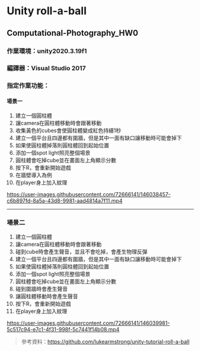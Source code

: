 # Unity roll-a-ball
## Computational-Photography_HW0

### 作業環境：unity2020.3.19f1
### 編譯器：Visual Studio 2017
### 指定作業功能：
#### 場景一
1. 建立一個圓柱體
2. 讓camera在圓柱體移動時會跟著移動
3. 收集黃色的cubes會使圓柱體變成紅色持續1秒
4. 建立一個平台且四邊都有圍牆，但是其中一面有缺口讓移動時可能會掉下
5. 如果使圓柱體掉落則圓柱體回到起始位置
6. 添加一個spot light照亮整個場景
7. 圓柱體會吃掉cube並在畫面左上角顯示分數
8. 按下R，會重新開始遊戲
9. 在牆壁導入為例
10. 在player身上加入紋理

https://user-images.githubusercontent.com/72666141/146038457-c6b897fd-8a5a-43d8-9981-aad4814a7f11.mp4

---

### 場景二
1. 建立一個圓柱體
2. 讓camera在圓柱體移動時會跟著移動
3. 碰到cube時會產生聲音，並且不會吃掉，會產生物理反彈
4. 建立一個平台且四邊都有圍牆，但是其中一面有缺口讓移動時可能會掉下
5. 如果使圓柱體掉落則圓柱體回到起始位置
6. 添加一個spot light照亮整個場景
7. 圓柱體會吃掉cube並在畫面左上角顯示分數
8. 碰到圍牆時會產生聲音
9. 讓圓柱體移動時會產生聲音
10. 按下R，會重新開始遊戲
11. 在player身上加入紋理



https://user-images.githubusercontent.com/72666141/146039981-5c517c94-e7c1-4f31-998f-5c7441f14b08.mp4

> 參考資料：https://github.com/lukearmstrong/unity-tutorial-roll-a-ball

